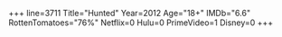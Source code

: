+++
line=3711
Title="Hunted"
Year=2012
Age="18+"
IMDb="6.6"
RottenTomatoes="76%"
Netflix=0
Hulu=0
PrimeVideo=1
Disney=0
+++

